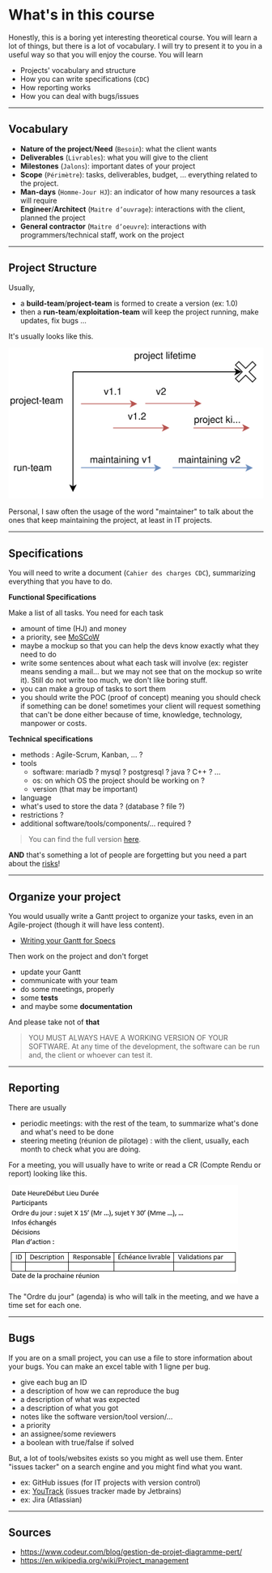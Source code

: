 # What's in this course

Honestly, this is a boring yet interesting theoretical
course. You will learn a lot of things, but there is
a lot of vocabulary. I will try to present it to you in a
useful way so that you will enjoy the course.
You will learn

* Projects' vocabulary and structure
* How you can write specifications (``CDC``)
* How reporting works
* How you can deal with bugs/issues

<hr class="sl">

## Vocabulary

* **Nature of the project**/**Need** (``Besoin``): what the client wants
* **Deliverables** (``Livrables``): what you will give to the client
* **Milestones** (``Jalons``): important dates of your project
* **Scope** (``Périmètre``): tasks, deliverables, budget, ... everything
  related to the project.
* **Man-days** (`Homme-Jour HJ`): an indicator of how many resources
  a task will require
* **Engineer**/**Architect** (``Maitre d’ouvrage``): interactions with the client, planned the project
* **General contractor** (``Maitre d’oeuvre``): interactions with programmers/technical staff, work on the project

<hr class="sr">

## Project Structure

Usually,

* a **build-team**/**project-team** is formed to create a version (ex: 1.0)
* then a **run-team**/**exploitation-team** will keep the project
  running, make updates, fix bugs ...

It's usually looks like this.

![lifecycle](lifecycle.svg)

Personal, I saw often the usage of the word
"maintainer" to talk about the ones that keep
maintaining the project, at least in IT projects.

<hr class="sl">

## Specifications

You will need to write a document 
(``Cahier des charges CDC``),
summarizing everything that you have to do.

**Functional Specifications**

Make a list of all tasks. You need for each task

* amount of time (HJ) and money
* a priority, see [MoSCoW](tools/moscow.md)
* maybe a mockup so that you can help
the devs know exactly what they need to do
* write some sentences about what each task
will involve (ex: register means sending a mail...
but we may not see that on the mockup so write
it). Still do not write too much, we don't like boring
stuff.
* you can make a group of tasks to sort them
* you should write the POC (proof of concept)
meaning you should check if something can be done!
sometimes your client will request something that can't
be done either because of time, knowledge, technology,
manpower or costs.

**Technical specifications**

* methods : Agile-Scrum, Kanban, ... ?
* tools
    * software: mariadb ? mysql ? postgresql ? java ? C++ ? ...
    * os: on which OS the project should be working on ?
    * version (that may be important)
* language
* what's used to store the data ? (database ? file ?)
* restrictions ?
* additional software/tools/components/... required ?

> You can find the full version [here](cdc/index.md).

**AND** that's something a lot of people are forgetting
but you need a part about the [risks](cdc/risks.md)!

<hr class="sr">

## Organize your project

You would usually write a Gantt project to organize your tasks,
even in an Agile-project (though it will have less content).

* [Writing your Gantt for Specs](tools/gantt.md)

Then work on the project and don't forget

* update your Gantt
* communicate with your team
* do some meetings, properly
* some **tests**
* and maybe some **documentation**

And please take not of **that**

> YOU MUST ALWAYS HAVE A WORKING VERSION
> OF YOUR SOFTWARE. At any time of the development,
> the software can be run and, the client or whoever
> can test it.

<hr class="sl">

## Reporting

There are usually

* periodic meetings: with the rest of the team,
  to summarize what's done and what's need to be done
* steering meeting (réunion de pilotage) : with the client,
usually, each month to check what you are doing.
  
For a meeting, you will usually have to write or read
a CR (Compte Rendu or report) looking like this.

![cr](tools/cr.png)

The "Ordre du jour" (agenda) is who will talk in the meeting,
and we have a time set for each one.

<hr class="sr">

## Bugs

If you are on a small project, you can use
a file to store information about your bugs.
You can make an excel table with 1 ligne per bug.

* give each bug an ID
* a description of how we can reproduce the bug
* a description of what was expected
* a description of what you got
* notes like the software version/tool version/...
* a priority
* an assignee/some reviewers
* a boolean with true/false if solved

But, a lot of tools/websites exists so you
might as well use them. Enter "issues tacker"
on a search engine and you might find what you
want. 

* ex: GitHub issues (for IT projects with version control)
* ex: [YouTrack](https://www.jetbrains.com/youtrack/) (issues tracker made by Jetbrains)
* ex: Jira (Atlassian)

<hr class="sl">

## Sources

* <https://www.codeur.com/blog/gestion-de-projet-diagramme-pert/>
* <https://en.wikipedia.org/wiki/Project_management>